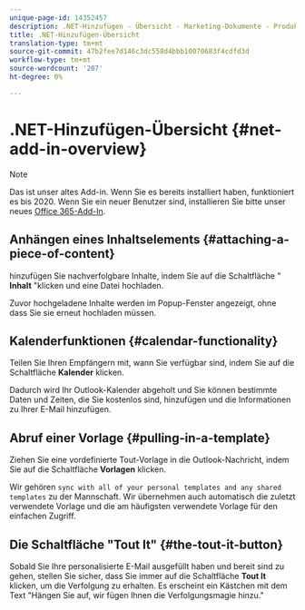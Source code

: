 ```yaml
---
unique-page-id: 14352457
description: .NET-Hinzufügen - Übersicht - Marketing-Dokumente - Produktdokumentation
title: .NET-Hinzufügen-Übersicht
translation-type: tm+mt
source-git-commit: 47b2fee7d146c3dc558d4bbb10070683f4cdfd3d
workflow-type: tm+mt
source-wordcount: '207'
ht-degree: 0%

---
```



# .NET-Hinzufügen-Übersicht {#net-add-in-overview}

>[!NOTE]
>
>Das ist unser altes Add-in. Wenn Sie es bereits installiert haben, funktioniert es bis 2020. Wenn Sie ein neuer Benutzer sind, installieren Sie bitte unser neues [Office 365-Add-In](http://s3.amazonaws.com/tout-user-store/outlook-mac/assets/install_tout_add-in_outlook_mac.pdf).

## Anhängen eines Inhaltselements {#attaching-a-piece-of-content}

hinzufügen Sie nachverfolgbare Inhalte, indem Sie auf die Schaltfläche &quot; **Inhalt** &quot;klicken und eine Datei hochladen.

Zuvor hochgeladene Inhalte werden im Popup-Fenster angezeigt, ohne dass Sie sie erneut hochladen müssen.

## Kalenderfunktionen {#calendar-functionality}

Teilen Sie Ihren Empfängern mit, wann Sie verfügbar sind, indem Sie auf die Schaltfläche **Kalender** klicken.

Dadurch wird Ihr Outlook-Kalender abgeholt und Sie können bestimmte Daten und Zeiten, die Sie kostenlos sind, hinzufügen und die Informationen zu Ihrer E-Mail hinzufügen.

## Abruf einer Vorlage {#pulling-in-a-template}

Ziehen Sie eine vordefinierte Tout-Vorlage in die Outlook-Nachricht, indem Sie auf die Schaltfläche **Vorlagen** klicken.

Wir gehören `sync with all of your personal templates and any shared templates` zu der Mannschaft. Wir übernehmen auch automatisch die zuletzt verwendete Vorlage und die am häufigsten verwendete Vorlage für den einfachen Zugriff.

## Die Schaltfläche &quot;Tout It&quot; {#the-tout-it-button}

Sobald Sie Ihre personalisierte E-Mail ausgefüllt haben und bereit sind zu gehen, stellen Sie sicher, dass Sie immer auf die Schaltfläche **Tout It** klicken, um die Verfolgung zu erhalten. Es erscheint ein Kästchen mit dem Text &quot;Hängen Sie auf, wir fügen Ihnen die Verfolgungsmagie hinzu.&quot;
